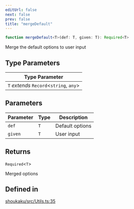 ```yaml
---
editUrl: false
next: false
prev: false
title: "mergeDefault"
---
```


```ts
function mergeDefault<T>(def: T, given: T): Required<T>
```

Merge the default options to user input

## Type Parameters

| Type Parameter |
| ------ |
| `T` *extends* `Record`\<`string`, `any`\> |

## Parameters

| Parameter | Type | Description |
| ------ | ------ | ------ |
| `def` | `T` | Default options |
| `given` | `T` | User input |

## Returns

`Required`\<`T`\>

Merged options

## Defined in

[shoukaku/src/Utils.ts:35](https://github.com/shipgirlproject/shoukaku/blob/9d5588e950f8b8cbe3cdd5386a275943ff6fdba1/src/Utils.ts#L35)
